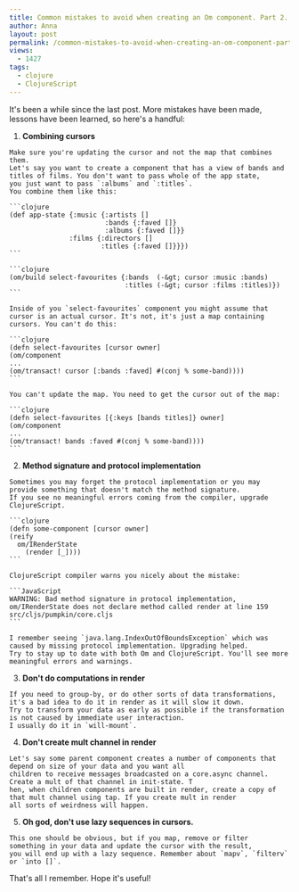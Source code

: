 ```yaml
---
title: Common mistakes to avoid when creating an Om component. Part 2.
author: Anna
layout: post
permalink: /common-mistakes-to-avoid-when-creating-an-om-component-part-2/
views:
  - 1427
tags:
  - clojure
  - ClojureScript
---
```

It's been a while since the last post. More mistakes have been made, lessons have been learned, so here's a handful:

  1. <strong>Combining cursors</strong>
    
    Make sure you're updating the cursor and not the map that combines them.
    Let's say you want to create a component that has a view of bands and titles of films. You don't want to pass whole of the app state,
    you just want to pass `:albums` and `:titles`.
    You combine them like this:
    
    ```clojure
    (def app-state {:music {:artists []
                            :bands {:faved []}
                            :albums {:faved []}}
                   :films {:directors []
                           :titles {:faved []}}})
    ```

    ```clojure
    (om/build select-favourites {:bands  (-&gt; cursor :music :bands)
                                 :titles (-&gt; cursor :films :titles)})
    ```
    
    Inside of you `select-favourites` component you might assume that cursor is an actual cursor. It's not, it's just a map containing cursors. You can't do this:
    
    ```clojure
    (defn select-favourites [cursor owner]
    (om/component
    ...
    (om/transact! cursor [:bands :faved] #(conj % some-band))))
    ```
    
    You can't update the map. You need to get the cursor out of the map:
    
    ```clojure
    (defn select-favourites [{:keys [bands titles]} owner]
    (om/component
    ...
    (om/transact! bands :faved #(conj % some-band))))
    ```


  2. <strong>Method signature and protocol implementation</strong>

    
    Sometimes you may forget the protocol implementation or you may provide something that doesn't match the method signature.
    If you see no meaningful errors coming from the compiler, upgrade ClojureScript.
    
    ```clojure
    (defn some-component [cursor owner]
    (reify
      om/IRenderState
        (render [_])))
    ```
    
    ClojureScript compiler warns you nicely about the mistake:
    
    ```JavaScript
    WARNING: Bad method signature in protocol implementation, om/IRenderState does not declare method called render at line 159 src/cljs/pumpkin/core.cljs
    ```
    
    I remember seeing `java.lang.IndexOutOfBoundsException` which was caused by missing protocol implementation. Upgrading helped.
    Try to stay up to date with both Om and ClojureScript. You'll see more meaningful errors and warnings.
    
  3. <strong>Don't do computations in render</strong>
        
    If you need to group-by, or do other sorts of data transformations, it's a bad idea to do it in render as it will slow it down.
    Try to transform your data as early as possible if the transformation is not caused by immediate user interaction.
    I usually do it in `will-mount`.
        
  4. <strong> Don't create mult channel in render</strong>
            
    Let's say some parent component creates a number of components that depend on size of your data and you want all
    children to receive messages broadcasted on a core.async channel. Create a mult of that channel in init-state. T
    hen, when children components are built in render, create a copy of that mult channel using tap. If you create mult in render 
    all sorts of weirdness will happen.

  5. <strong> Oh god, don't use lazy sequences in cursors.</strong>

    This one should be obvious, but if you map, remove or filter something in your data and update the cursor with the result,
    you will end up with a lazy sequence. Remember about `mapv`, `filterv` or `into []`.

That's all I remember. Hope it's useful!